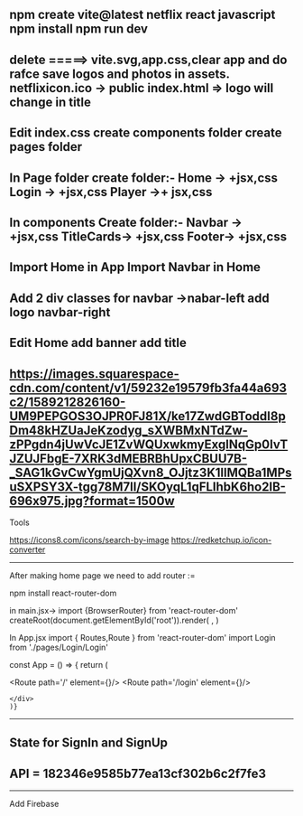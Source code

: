 npm create vite@latest netflix
react
javascript
npm install
npm run dev
---------------------------------------
delete =====> vite.svg,app.css,clear app and do rafce
save logos and photos in assets.
netflixicon.ico -> public
index.html =>  <link rel="icon" type="image/svg+xml" href="netflixicon.ico" />
logo will change in title
----------------------------------------
Edit index.css
create components folder
create pages folder
----------------------------------------
In Page folder create folder:-
Home -> +jsx,css
Login -> +jsx,css
Player ->+ jsx,css
----------------------------------------
In components Create folder:-
Navbar -> +jsx,css
TitleCards-> +jsx,css
Footer-> +jsx,css
----------------------------------------
Import Home in App 
Import Navbar in Home
----------------------------------------
Add 2 div classes for navbar
->nabar-left
add logo 
navbar-right
---------------------------------------
Edit Home
add banner
add title
-----------------------------------
https://images.squarespace-cdn.com/content/v1/59232e19579fb3fa44a693c2/1589212826160-UM9PEPGOS3OJPR0FJ81X/ke17ZwdGBToddI8pDm48kHZUaJeKzodyg_sXWBMxNTdZw-zPPgdn4jUwVcJE1ZvWQUxwkmyExglNqGp0IvTJZUJFbgE-7XRK3dMEBRBhUpxCBUU7B-_SAG1kGvCwYgmUjQXvn8_OJjtz3K1llMQBa1MPsuSXPSY3X-tgg78M7lI/SKOyqL1qFLIhbK6ho2lB-696x975.jpg?format=1500w
------------------------------------
Tools

https://icons8.com/icons/search-by-image
https://redketchup.io/icon-converter

-----------------------------------
After making home page we need to add router :=

npm install react-router-dom

in main.jsx->
import {BrowserRouter} from 'react-router-dom'
createRoot(document.getElementById('root')).render(
  <StrictMode>
    <BrowserRouter>
    <App />
    </BrowserRouter>
  </StrictMode>,
)

In App.jsx
import { Routes,Route } from 'react-router-dom'
import Login from './pages/Login/Login'

const App = () => {
  return (
    <div className="app">
      <Routes>
        <Route path='/' element={<Home />}/>
        <Route path='/login' element={<Login />}/>
      </Routes>
    
    </div>
    )}
------------------------------------
State for SignIn and SignUp
-----------------------------------
API = 182346e9585b77ea13cf302b6c2f7fe3
-----------------------------------




---------------------------------
Add Firebase

